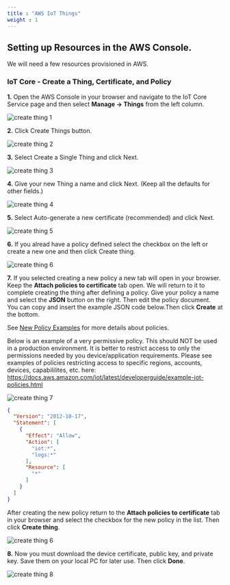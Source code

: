 ```yaml
---
title : "AWS IoT Things"
weight : 1
---
```


## Setting up Resources in the AWS Console.

We will need a few resources provisioned in AWS. 

### IoT Core - Create a Thing, Certificate, and Policy

**1.** Open the AWS Console in your browser and navigate to the IoT Core Service page and then select **Manage -> Things** from the left column.

![create thing 1](/static/iot-core-create-thing-1.png)

**2.** Click Create Things button.

![create thing 2](/static/iot-core-create-thing-2.png)

**3.** Select Create a Single Thing and click Next.

![create thing 3](/static/iot-core-create-thing-3.png)

**4.** Give your new Thing a name and click Next. (Keep all the defaults for other fields.)

![create thing 4](/static/iot-core-create-thing-4.png)

**5.** Select Auto-generate a new certificate (recommended) and click Next.

![create thing 5](/static/iot-core-create-thing-5.png)

**6.** If you alread have a policy defined select the checkbox on the left or create a new one and then click Create thing.

![create thing 6](/static/iot-core-create-thing-6.png)

**7.** If you selected creating a new policy a new tab will open in your browser. Keep the **Attach policies to certificate** tab open. We will return to it to complete creating the thing after defining a policy. Give your policy a name and select the **JSON** button on the right. Then edit the policy document. You can copy and insert the example JSON code below.Then click **Create** at the bottom.

See [New Policy Examples](https://docs.aws.amazon.com/iot/latest/developerguide/example-iot-policies.html) for more details about policies.

Below is an example of a very permissive policy. This should NOT be used in a production environment. It is better to restrict access to only the permissions needed by you device/application requirements. Please see examples of policies restricting access to specific regions, accounts, devices, capabililites, etc. here: https://docs.aws.amazon.com/iot/latest/developerguide/example-iot-policies.html

![create thing 7](/static/iot-core-create-thing-7.png)

```json
{
  "Version": "2012-10-17",
  "Statement": [
    {
      "Effect": "Allow",
      "Action": [
        "iot:*",
        "logs:*"
      ],
      "Resource": [
        "*"
      ]
    }
  ]
}
```
After creating the new policy return to the **Attach policies to certificate** tab in your browser and select the checkbox for the new policy in the list. Then click **Create thing**.

![create thing 6](/static/iot-core-create-thing-6.png)

**8.** Now you must download the device certificate, public key, and private key. Save them on your local PC for later use. Then click **Done**.

![create thing 8](/static/iot-core-create-thing-8.png)
